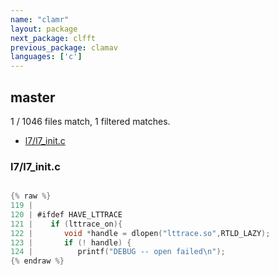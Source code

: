 ```yaml
---
name: "clamr"
layout: package
next_package: clfft
previous_package: clamav
languages: ['c']
---
```

## master
1 / 1046 files match, 1 filtered matches.

 - [l7/l7_init.c](#l7l7_initc)

### l7/l7_init.c

```c

{% raw %}
119 | 
120 | #ifdef HAVE_LTTRACE
121 |    if (lttrace_on){
122 |       void *handle = dlopen("lttrace.so",RTLD_LAZY);
123 |       if (! handle) {
124 |          printf("DEBUG -- open failed\n");
{% endraw %}

```